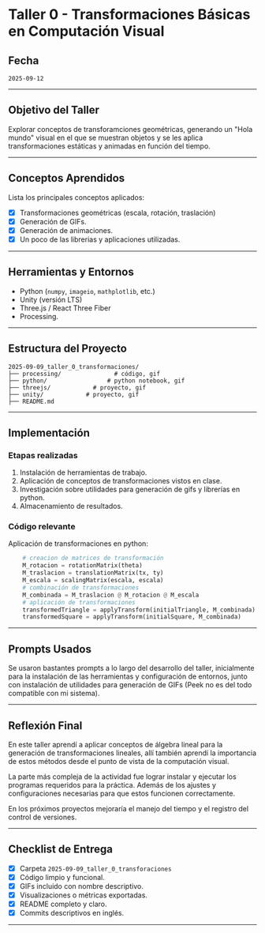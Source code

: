 # Taller 0 - Transformaciones Básicas en Computación Visual
## Fecha
`2025-09-12` 

---

## Objetivo del Taller

Explorar conceptos de transforamciones geométricas, generando un "Hola mundo" visual en el que se muestran objetos y se les aplica transformaciones estáticas y animadas en función del tiempo.

---

## Conceptos Aprendidos

Lista los principales conceptos aplicados:

- [X] Transformaciones geométricas (escala, rotación, traslación)
- [X] Generación de GIFs.
- [X] Generación de animaciones.
- [X] Un poco de las librerias y aplicaciones utilizadas.

---

## Herramientas y Entornos

- Python (`numpy`, `imageio`, `mathplotlib`, etc.)
- Unity (versión LTS)
- Three.js / React Three Fiber
- Processing.

---

## Estructura del Proyecto

```
2025-09-09_taller_0_transformaciones/
├── processing/               # código, gif
├── python/                 # python notebook, gif
├── threejs/            # proyecto, gif
├── unity/            # proyecto, gif
├── README.md
``` 
---

## Implementación

### Etapas realizadas
1. Instalación de herramientas de trabajo.
2. Aplicación de conceptos de transformaciones vistos en clase.
3. Investigación sobre utilidades para generación de gifs y librerías en python.
4. Almacenamiento de resultados.

### Código relevante

Aplicación de transformaciones en python:

```python
    # creacion de matrices de transformación
    M_rotacion = rotationMatrix(theta)
    M_traslacion = translationMatrix(tx, ty)
    M_escala = scalingMatrix(escala, escala)
    # combinación de transformaciones
    M_combinada = M_traslacion @ M_rotacion @ M_escala
    # aplicación de transformaciones
    transformedTriangle = applyTransform(initialTriangle, M_combinada)
    transformedSquare = applyTransform(initialSquare, M_combinada)
```

---

## Prompts Usados

Se usaron bastantes prompts a lo largo del desarrollo del taller, inicialmente para la instalación de las herramientas y configuración de entornos, junto con instalación de utilidades para generación de GIFs (Peek no es del todo compatible con mi sistema).

---

## Reflexión Final

En este taller aprendí a aplicar conceptos de álgebra lineal para la generación de transformaciones lineales, allí también aprendí la importancia de estos métodos desde el punto de vista de la computación visual.

La parte más compleja de la actividad fue lograr instalar y ejecutar los programas requeridos para la práctica. Además de los ajustes y configuraciones necesarias para que estos funcionen correctamente.

En los próximos proyectos mejoraría el manejo del tiempo y el registro del control de versiones.

---

## Checklist de Entrega

- [x] Carpeta `2025-09-09_taller_0_transforaciones`
- [x] Código limpio y funcional.
- [x] GIFs incluido con nombre descriptivo.
- [x] Visualizaciones o métricas exportadas.
- [x] README completo y claro.
- [x] Commits descriptivos en inglés.

---

